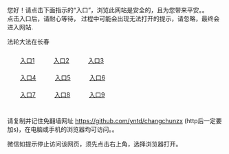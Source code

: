 您好！请点击下面指示的“入口”，浏览此网站是安全的，且为您带来平安。。 <br/>
点击入口后，请耐心等待， 过程中可能会出现无法打开的提示，请忽略，最终会进入网站. </br>

法轮大法在长春<br/>
<div style="padding:10px"><a style="margin:20px" target="_blank" href="https://d1f4g0ausz7q7z.cloudfront.net/2Qpsp?nhotiltf" id="ccLink1" rel="nofollow">入口1</a> <a target="_blank" style="margin:20px" href="https://d3g8a17t2lpfzy.cloudfront.net/2Qpsp?htugjkld" id="ccLink2" rel="nofollow">入口2</a> <a style="margin:20px" target="_blank" href="https://d1frw14t0u95db.cloudfront.net/2Qpsp?mvkeung" id="ccLink3" rel="nofollow">入口3</a></div>

<div style="padding:10px" ><a style="margin:20px" target="_blank" href="https://d1f4g0ausz7q7z.cloudfront.net/2Qpsp?nhotiltf" id="ccLink4" rel="nofollow">入口4</a> <a style="margin:20px" href="https://d3g8a17t2lpfzy.cloudfront.net/2Qpsp?htugjkld" target="_blank" id="ccLink5" rel="nofollow">入口5</a> <a style="margin:20px" href="https://d1frw14t0u95db.cloudfront.net/2Qpsp?mvkeung" target="_blank" id="ccLink6" rel="nofollow">入口6</a></div>

<div style="padding:10px"><a style="margin:20px" target="_blank" href="https://d1f4g0ausz7q7z.cloudfront.net/2Qpsp?nhotiltf" id="ccLink7" rel="nofollow">入口7</a> <a style="margin:20px" href="https://d3g8a17t2lpfzy.cloudfront.net/2Qpsp?htugjkld" target="_blank" id="ccLink8" rel="nofollow">入口8</a> <a style="margin:20px" target="_blank" href="https://d1frw14t0u95db.cloudfront.net/2Qpsp?mvkeung" id="ccLink9" rel="nofollow">入口9</a></div>

<br/>



请复制并记住免翻墙网址 https://github.com/yntd/changchunzx (http后一定要加s)，在电脑或手机的浏览器均可访问。。<br/>

微信如提示停止访问该网页，须先点击右上角，选择浏览器打开。
